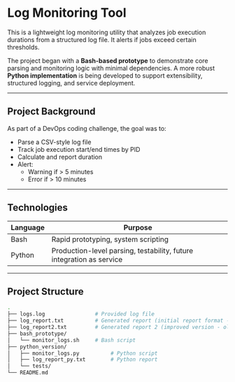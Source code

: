 #  Log Monitoring Tool

This is a lightweight log monitoring utility that analyzes job execution durations from a structured log file. It alerts if jobs exceed certain thresholds.

The project began with a **Bash-based prototype** to demonstrate core parsing and monitoring logic with minimal dependencies. A more robust **Python implementation** is being developed to support extensibility, structured logging, and service deployment.

---

## Project Background

As part of a DevOps coding challenge, the goal was to:
- Parse a CSV-style log file
- Track job execution start/end times by PID
- Calculate and report duration
- Alert:
  - Warning if > 5 minutes
  - Error if > 10 minutes

---

##  Technologies

| Language | Purpose |
|----------|---------|
| Bash     | Rapid prototyping, system scripting |
| Python   | Production-level parsing, testability, future integration as service |

---

## Project Structure

```bash
.
├── logs.log                # Provided log file
├── log_report.txt          # Generated report (initial report format - no improvement) 
├── log_report2.txt         # Generated report 2 (improved version - old version available for comparison)
├── bash_prototype/
│   └── monitor_logs.sh     # Bash script
├── python_version/        
│   ├── monitor_logs.py          # Python script
│   ├── log_report_py.txt        # Python report
│   └── tests/
└── README.md               
